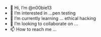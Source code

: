 - 👋 Hi, I’m @n00bie13
- 👀 I’m interested in ...pen testing
- 🌱 I’m currently learning ... ethical hacking
- 💞️ I’m looking to collaborate on ...
- 📫 How to reach me ...

<!---
n00bie13/n00bie13 is a ✨ special ✨ repository because its `README.md` (this file) appears on your GitHub profile.
You can click the Preview link to take a look at your changes.
--->
